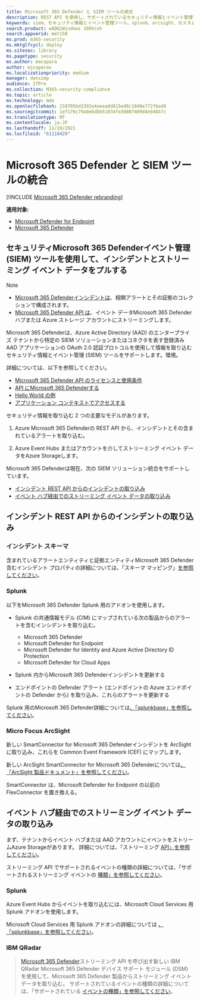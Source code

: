 ```yaml
---
title: Microsoft 365 Defender と SIEM ツールの統合
description: REST API を使用し、サポートされているセキュリティ情報とイベント管理ツールを構成して検出を受信およびプルする方法について説明します。
keywords: siem、セキュリティ情報とイベント管理ツール、splunk、arcsight、カスタム インジケーター、rest API、アラート定義、侵害の指標を構成する
search.product: eADQiWindows 10XVcnh
search.appverid: met150
ms.prod: m365-security
ms.mktglfcycl: deploy
ms.sitesec: library
ms.pagetype: security
ms.author: macapara
author: mjcaparas
ms.localizationpriority: medium
manager: dansimp
audience: ITPro
ms.collection: M365-security-compliance
ms.topic: article
ms.technology: mde
ms.openlocfilehash: 210705bd3392e4aeeadd815ed8c1840e772f6ad9
ms.sourcegitcommit: 1ef176c79a0e6dbb51834fe30807409d4e94847c
ms.translationtype: MT
ms.contentlocale: ja-JP
ms.lasthandoff: 11/19/2021
ms.locfileid: "61110429"
---
```

# <a name="integrate-your-siem-tools-with-microsoft-365-defender"></a>Microsoft 365 Defender と SIEM ツールの統合

[!INCLUDE [Microsoft 365 Defender rebranding](../../includes/microsoft-defender.md)]

**適用対象:**
- [Microsoft Defender for Endpoint](https://go.microsoft.com/fwlink/p/?linkid=2154037)
- [Microsoft 365 Defender](https://go.microsoft.com/fwlink/?linkid=2118804)

## <a name="pull-microsoft-365-defender-incidents-and-streaming-event-data-using-security-information-and-events-management-siem-tools"></a>セキュリティMicrosoft 365 Defenderイベント管理 (SIEM) ツールを使用して、インシデントとストリーミング イベント データをプルする

> [!NOTE]
>
> - [Microsoft 365 Defenderインシデントは](incident-queue.md)、相関アラートとその証拠のコレクションで構成されます。
> - [Microsoft 365 Defender API は](streaming-api.md)、イベント データMicrosoft 365 Defenderハブまたは Azure ストレージ アカウントにストリーミングします。

Microsoft 365 Defenderは、Azure Active Directory (AAD) のエンタープライズ テナントから特定の SIEM ソリューションまたはコネクタを表す登録済み AAD アプリケーションの OAuth 2.0 認証プロトコルを使用して情報を取り込むセキュリティ情報とイベント管理 (SIEM) ツールをサポートします。環境。 

詳細については、以下を参照してください。

- [Microsoft 365 Defender API のライセンスと使用条件](api-terms.md)
- [API にMicrosoft 365 Defenderする](api-access.md)
- [Hello World の例](api-hello-world.md)
- [アプリケーション コンテキストでアクセスする](api-create-app-web.md)

セキュリティ情報を取り込む 2 つの主要なモデルがあります。 

1.  Azure Microsoft 365 Defenderの REST API から、インシデントとその含まれているアラートを取り込む。 

2.  Azure Event Hubs またはアカウントを介してストリーミング イベント データをAzure Storageします。 

Microsoft 365 Defenderは現在、次の SIEM ソリューション統合をサポートしています。 

- [インシデント REST API からのインシデントの取り込み](#ingesting-incidents-from-the-incidents-rest-api)
- [イベント ハブ経由でのストリーミング イベント データの取り込み](#ingesting-streaming-event-data-via-event-hubs)

## <a name="ingesting-incidents-from-the-incidents-rest-api"></a>インシデント REST API からのインシデントの取り込み

### <a name="incident-schema"></a>インシデント スキーマ
含まれているアラートエンティティと証拠エンティティMicrosoft 365 Defender含むインシデント プロパティの詳細については、「スキーマ マッピング」[を参照してください](../defender/api-list-incidents.md#schema-mapping)。

### <a name="splunk"></a>Splunk

以下をMicrosoft 365 Defender Splunk 用のアドオンを使用します。

- Splunk の共通情報モデル (CIM) にマップされている次の製品からのアラートを含むインシデントを取り込む。

  - Microsoft 365 Defender
  - Microsoft Defender for Endpoint
  - Microsoft Defender for Identity and Azure Active Directory ID Protection
  - Microsoft Defender for Cloud Apps

- Splunk 内からMicrosoft 365 Defenderインシデントを更新する

- エンドポイントの Defender アラート (エンドポイントの Azure エンドポイントの Defender から) を取り込み、これらのアラートを更新する

Splunk 用のMicrosoft 365 Defender詳細については[、「splunkbase」を参照してください](https://splunkbase.splunk.com/app/4959/)。

### <a name="micro-focus-arcsight"></a>Micro Focus ArcSight

新しい SmartConnector for Microsoft 365 Defenderインシデントを ArcSight に取り込み、これらを Common Event Framework (CEF) にマップします。

新しい ArcSight SmartConnector for Microsoft 365 Defenderについては[、「ArcSight 製品ドキュメント」を参照してください](https://community.microfocus.com/cyberres/productdocs/w/connector-documentation/39246/smartconnector-for-microsoft-365-defender)。

SmartConnector は、Microsoft Defender for Endpoint の以前の FlexConnector を置き換える。
  

## <a name="ingesting-streaming-event-data-via-event-hubs"></a>イベント ハブ経由でのストリーミング イベント データの取り込み

まず、テナントからイベント ハブまたは AAD アカウントにイベントをストリームAzure Storageがあります。 詳細については、「ストリーミング [API」を参照してください](../defender/streaming-api.md)。

ストリーミング API でサポートされるイベントの種類の詳細については、「サポートされるストリーミング イベントの [種類」を参照してください](../defender/supported-event-types.md)。

### <a name="splunk"></a>Splunk
Azure Event Hubs からイベントを取り込むには、Microsoft Cloud Services 用 Splunk アドオンを使用します。  


Microsoft Cloud Services 用 Splunk アドオンの詳細については [、「splunkbase」を参照してください](https://splunkbase.splunk.com/app/3110/)。
  

### <a name="ibm-qradar"></a>IBM QRadar
>[Microsoft 365 Defender](streaming-api.md)ストリーミング API を呼び出す新しい IBM QRadar Microsoft 365 Defender デバイス サポート モジュール (DSM) を使用して、Microsoft 365 Defender 製品からストリーミング イベント データを取り込む。 サポートされているイベントの種類の詳細については、「サポートされている [イベントの種類」を参照してください](supported-event-types.md)。
